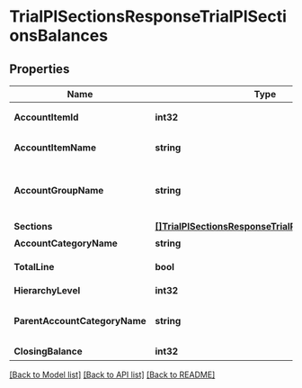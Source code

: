 # TrialPlSectionsResponseTrialPlSectionsBalances

## Properties

Name | Type | Description | Notes
------------ | ------------- | ------------- | -------------
**AccountItemId** | **int32** | 勘定科目ID(勘定科目の時のみ含まれる) | [optional] 
**AccountItemName** | **string** | 勘定科目名(勘定科目の時のみ含まれる) | [optional] 
**AccountGroupName** | **string** | 決算書表示名(account_item_display_type:group指定時に決算書表示名の時のみ含まれる) | [optional] 
**Sections** | [**[]TrialPlSectionsResponseTrialPlSectionsSections**](trialPlSectionsResponse_trial_pl_sections_sections.md) | 部門 | [optional] 
**AccountCategoryName** | **string** | 勘定科目カテゴリー名 | [optional] 
**TotalLine** | **bool** | 合計行(勘定科目カテゴリーの時のみ含まれる) | [optional] 
**HierarchyLevel** | **int32** | 階層レベル | [optional] 
**ParentAccountCategoryName** | **string** | 上位勘定科目カテゴリー名(勘定科目カテゴリーの時のみ、上層が存在する場合含まれる) | [optional] 
**ClosingBalance** | **int32** | 期末残高 | [optional] 

[[Back to Model list]](../README.md#documentation-for-models) [[Back to API list]](../README.md#documentation-for-api-endpoints) [[Back to README]](../README.md)


